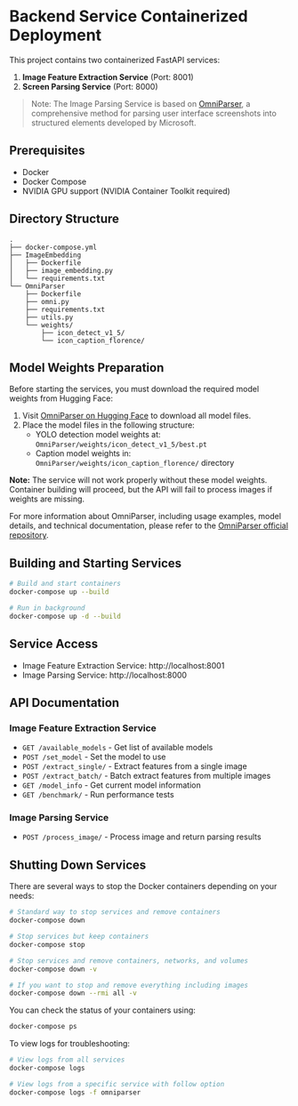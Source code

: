 # Backend Service Containerized Deployment

This project contains two containerized FastAPI services:

1. **Image Feature Extraction Service** (Port: 8001)
2. **Screen Parsing Service** (Port: 8000)

> Note: The Image Parsing Service is based on [OmniParser](https://github.com/microsoft/OmniParser), a comprehensive method for parsing user interface screenshots into structured elements developed by Microsoft.

## Prerequisites

- Docker
- Docker Compose
- NVIDIA GPU support (NVIDIA Container Toolkit required)

## Directory Structure

```
.
├── docker-compose.yml
├── ImageEmbedding
│   ├── Dockerfile
│   ├── image_embedding.py
│   └── requirements.txt
└── OmniParser
    ├── Dockerfile
    ├── omni.py
    ├── requirements.txt
    ├── utils.py
    └── weights/
        ├── icon_detect_v1_5/
        └── icon_caption_florence/
```

## Model Weights Preparation

Before starting the services, you must download the required model weights from Hugging Face:

1. Visit [OmniParser on Hugging Face](https://huggingface.co/microsoft/OmniParser) to download all model files.
2. Place the model files in the following structure:
   - YOLO detection model weights at: `OmniParser/weights/icon_detect_v1_5/best.pt`
   - Caption model weights in: `OmniParser/weights/icon_caption_florence/` directory

**Note:** The service will not work properly without these model weights. Container building will proceed, but the API will fail to process images if weights are missing.

For more information about OmniParser, including usage examples, model details, and technical documentation, please refer to the [OmniParser official repository](https://github.com/microsoft/OmniParser).

## Building and Starting Services

```bash
# Build and start containers
docker-compose up --build

# Run in background
docker-compose up -d --build
```

## Service Access

- Image Feature Extraction Service: http://localhost:8001
- Image Parsing Service: http://localhost:8000

## API Documentation

### Image Feature Extraction Service

- `GET /available_models` - Get list of available models
- `POST /set_model` - Set the model to use
- `POST /extract_single/` - Extract features from a single image
- `POST /extract_batch/` - Batch extract features from multiple images
- `GET /model_info` - Get current model information
- `GET /benchmark/` - Run performance tests

### Image Parsing Service

- `POST /process_image/` - Process image and return parsing results

## Shutting Down Services

There are several ways to stop the Docker containers depending on your needs:

```bash
# Standard way to stop services and remove containers
docker-compose down

# Stop services but keep containers
docker-compose stop

# Stop services and remove containers, networks, and volumes
docker-compose down -v

# If you want to stop and remove everything including images
docker-compose down --rmi all -v
```

You can check the status of your containers using:

```bash
docker-compose ps
```

To view logs for troubleshooting:

```bash
# View logs from all services
docker-compose logs

# View logs from a specific service with follow option
docker-compose logs -f omniparser
``` 
